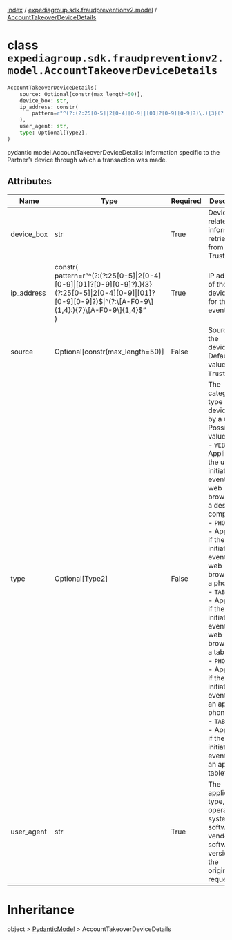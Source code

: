 [index](index.md) /
[expediagroup.sdk.fraudpreventionv2.model](expediagroup.sdk.fraudpreventionv2.model.md)
/ [AccountTakeoverDeviceDetails](AccountTakeoverDeviceDetails.md)

# class `expediagroup.sdk.fraudpreventionv2.model.AccountTakeoverDeviceDetails`

```python
AccountTakeoverDeviceDetails(
    source: Optional[constr(max_length=50)],
    device_box: str,
    ip_address: constr(
        pattern=r"^(?:(?:25[0-5]|2[0-4][0-9]|[01]?[0-9][0-9]?)\.){3}(?:25[0-5]|2[0-4][0-9]|[01]?[0-9][0-9]?)$|^(?:[A-F0-9]{1,4}:){7}[A-F0-9]{1,4}$"
    ),
    user_agent: str,
    type: Optional[Type2],
)
```

pydantic model AccountTakeoverDeviceDetails: Information specific to the
Partner’s device through which a transaction was made.

## Attributes

| Name       | Type                                                                                                                                                                                            | Required | Description                                                                                                                                                                                                                                                                                                                                                                                                                                                                                                                                                   |
| ---------- | ----------------------------------------------------------------------------------------------------------------------------------------------------------------------------------------------- | -------- | ------------------------------------------------------------------------------------------------------------------------------------------------------------------------------------------------------------------------------------------------------------------------------------------------------------------------------------------------------------------------------------------------------------------------------------------------------------------------------------------------------------------------------------------------------------- |
| device_box | str                                                                                                                                                                                             | True     | Device related information retrieved from TrustWidget.                                                                                                                                                                                                                                                                                                                                                                                                                                                                                                        |
| ip_address | constr(<br/> pattern=r”^(?:(?:25\[0-5\]\|2\[0-4\]\[0-9\]\|\[01\]?\[0-9\]\[0-9\]?).){3}(?:25\[0-5\]\|2\[0-4\]\[0-9\]\|\[01\]?\[0-9\]\[0-9\]?)$\|^(?:\[A-F0-9\]{1,4}:){7}\[A-F0-9\]{1,4}$“<br/> ) | True     | IP address of the device used for this event.                                                                                                                                                                                                                                                                                                                                                                                                                                                                                                                 |
| source     | Optional\[constr(max_length=50)\]                                                                                                                                                               | False    | Source of the device_box. Default value is `TrustWidget`.                                                                                                                                                                                                                                                                                                                                                                                                                                                                                                     |
| type       | Optional\[[Type2](Type2.md)\]                                                                                                                                                                   | False    | The categorized type of device used by a user. Possible values are:<br/>- `WEBSITE` - Applicable if the user initiated this event from a web browser on a desktop computer.<br/>- `PHONE_WEB` - Applicable if the user initiated this event from a web browser on a phone.<br/>- `TABLET_WEB` - Applicable if the user initiated this event from a web browser on a tablet.<br/>- `PHONE_APP` - Applicable if the user initiated this event from an app on a phone.<br/>- `TABLET_APP` - Applicable if the user initiated this event from an app on a tablet. |
| user_agent | str                                                                                                                                                                                             | True     | The application type, operating system, software vendor, or software version of the originating request.                                                                                                                                                                                                                                                                                                                                                                                                                                                      |

# Inheritance

object > [PydanticModel](PydanticModel.md) >
AccountTakeoverDeviceDetails

